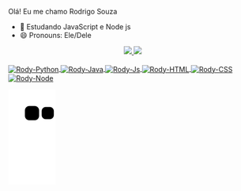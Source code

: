 Olá! Eu me chamo Rodrigo Souza

- 🌱 Estudando JavaScript e Node js
- 😄 Pronouns: Ele/Dele

<div align="center">
  <a href="https://github.com/rodrigolsouza">
  <img height="180em" src="https://github-readme-stats.vercel.app/api?username=rodrigolsouza&show_icons=true&theme=cobalt&include_all_commits=true&count_private=true"/>
  <img height="180em" src="https://github-readme-stats.vercel.app/api/top-langs/?username=rodrigolsouza&layout=compact&langs_count=7&theme=cobalt"/>
</div>

<div style="display: inline_block"><br>
  <img align="center" alt="Rody-Python" height="30" width="40" src="https://cdn.jsdelivr.net/gh/devicons/devicon/icons/python/python-original.svg" />
  <img align="center" alt="Rody-Java" height="30" width="40" src="https://cdn.jsdelivr.net/gh/devicons/devicon/icons/java/java-original.svg" />
  <img align="center" alt="Rody-Js" height="30" width="40" src="https://cdn.jsdelivr.net/gh/devicons/devicon/icons/javascript/javascript-original.svg" />
  <img align="center" alt="Rody-HTML" height="30" width="40" src="https://cdn.jsdelivr.net/gh/devicons/devicon/icons/html5/html5-original.svg" />
  <img align="center" alt="Rody-CSS" height="30" width="40" src="https://cdn.jsdelivr.net/gh/devicons/devicon/icons/css3/css3-original.svg" />
  <img align="center" alt="Rody-Node" height="30" width="40" src="https://cdn.jsdelivr.net/gh/devicons/devicon/icons/nodejs/nodejs-original-wordmark.svg" />
</div>

![Snake animation](https://github.com/rodrigolsouza/rodrigolsouza/blob/output/github-contribution-grid-snake.svg)
